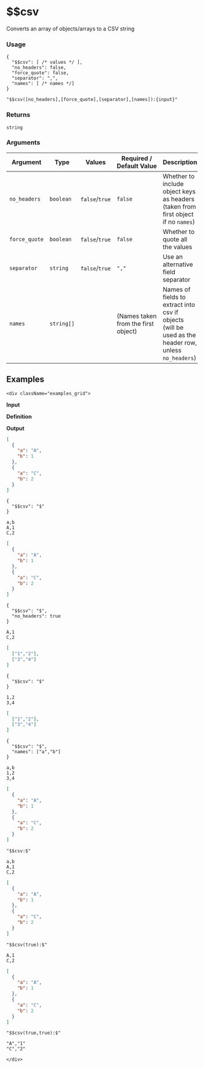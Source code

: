 # $$csv

Converts an array of objects/arrays to a CSV string

### Usage
```transformers
{
  "$$csv": [ /* values */ ],
  "no_headers": false,
  "force_quote": false,
  "separator": ",",
  "names": [ /* names */]
}
```
```transformers
"$$csv([no_headers],[force_quote],[separator],[names]):{input}"
```
### Returns
`string`
### Arguments
| Argument      | Type       | Values         | Required / Default&nbsp;Value       | Description                                                                                          |
|---------------|------------|----------------|-------------------------------------|------------------------------------------------------------------------------------------------------|
| `no_headers`  | `boolean`  | `false`/`true` | `false`                             | Whether to include object keys as headers (taken from first object if no `names`)                    |
| `force_quote` | `boolean`  | `false`/`true` | `false`                             | Whether to quote all the values                                                                      |
| `separator`   | `string`   | `false`/`true` | `","`                               | Use an alternative field separator                                                                   |
| `names`       | `string[]` |                | (Names taken from the first object) | Names of fields to extract into csv if objects (will be used as the header row, unless `no_headers`) |

## Examples

```mdx-code-block
<div className="examples_grid">
```

**Input**

**Definition**

**Output**

```json
[
  { 
    "a": "A",
    "b": 1
  },
  { 
    "a": "C",
    "b": 2
  }
]
```
```transformers
{
  "$$csv": "$"
}
```
```csv
a,b
A,1
C,2
```

```json
[
  {
    "a": "A",
    "b": 1
  },
  {
    "a": "C",
    "b": 2
  }
]
```
```transformers
{
  "$$csv": "$",
  "no_headers": true
}
```
```csv
A,1
C,2
```

```json
[
  ["1","2"],
  ["3","4"]
]
```
```transformers
{
  "$$csv": "$"
}
```
```csv
1,2
3,4
```

```json
[
  ["1","2"],
  ["3","4"]
]
```
```transformers
{
  "$$csv": "$",
  "names": ["a","b"]
}
```
```csv
a,b
1,2
3,4
```

```json
[
  { 
    "a": "A",
    "b": 1
  },
  { 
    "a": "C",
    "b": 2
  }
]
```
```transformers
"$$csv:$"
```
```csv
a,b
A,1
C,2
```

```json
[
  {
    "a": "A",
    "b": 1
  },
  {
    "a": "C",
    "b": 2
  }
]
```
```transformers
"$$csv(true):$"
```
```csv
A,1
C,2
```


```json
[
  {
    "a": "A",
    "b": 1
  },
  {
    "a": "C",
    "b": 2
  }
]
```
```transformers
"$$csv(true,true):$"
```
```csv
"A","1"
"C","2"
```

```mdx-code-block
</div>
```